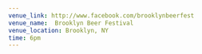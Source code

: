 ```yaml
---
venue_link: http://www.facebook.com/brooklynbeerfest
venue_name:  Brooklyn Beer Festival
venue_location: Brooklyn, NY
time: 6pm
---
```


